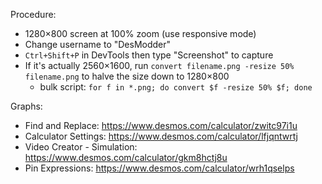 Procedure:

- 1280×800 screen at 100% zoom (use responsive mode)
- Change username to "DesModder"
- `Ctrl+Shift+P` in DevTools then type "Screenshot" to capture
- If it's actually 2560×1600, run `convert filename.png -resize 50% filename.png` to halve the size down to 1280×800
  - bulk script: `for f in *.png; do convert $f -resize 50% $f; done`

Graphs:

- Find and Replace: https://www.desmos.com/calculator/zwitc97i1u
- Calculator Settings: https://www.desmos.com/calculator/lfjqntwrtj
- Video Creator - Simulation: https://www.desmos.com/calculator/gkm8hctj8u
- Pin Expressions: https://www.desmos.com/calculator/wrh1qselps
